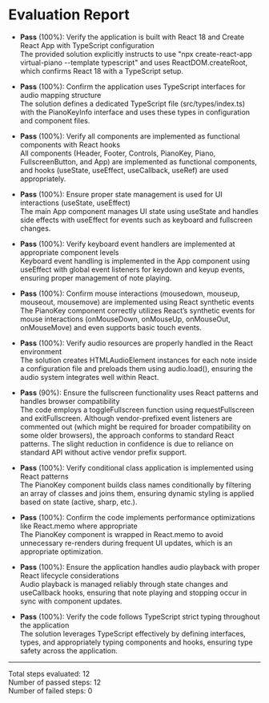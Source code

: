 # Evaluation Report

- **Pass** (100%): Verify the application is built with React 18 and Create React App with TypeScript configuration  
  The provided solution explicitly instructs to use "npx create-react-app virtual-piano --template typescript" and uses ReactDOM.createRoot, which confirms React 18 with a TypeScript setup.

- **Pass** (100%): Confirm the application uses TypeScript interfaces for audio mapping structure  
  The solution defines a dedicated TypeScript file (src/types/index.ts) with the PianoKeyInfo interface and uses these types in configuration and component files.

- **Pass** (100%): Verify all components are implemented as functional components with React hooks  
  All components (Header, Footer, Controls, PianoKey, Piano, FullscreenButton, and App) are implemented as functional components, and hooks (useState, useEffect, useCallback, useRef) are used appropriately.

- **Pass** (100%): Ensure proper state management is used for UI interactions (useState, useEffect)  
  The main App component manages UI state using useState and handles side effects with useEffect for events such as keyboard and fullscreen changes.

- **Pass** (100%): Verify keyboard event handlers are implemented at appropriate component levels  
  Keyboard event handling is implemented in the App component using useEffect with global event listeners for keydown and keyup events, ensuring proper management of note playing.

- **Pass** (100%): Confirm mouse interactions (mousedown, mouseup, mouseout, mousemove) are implemented using React synthetic events  
  The PianoKey component correctly utilizes React’s synthetic events for mouse interactions (onMouseDown, onMouseUp, onMouseOut, onMouseMove) and even supports basic touch events.

- **Pass** (100%): Verify audio resources are properly handled in the React environment  
  The solution creates HTMLAudioElement instances for each note inside a configuration file and preloads them using audio.load(), ensuring the audio system integrates well within React.

- **Pass** (90%): Ensure the fullscreen functionality uses React patterns and handles browser compatibility  
  The code employs a toggleFullscreen function using requestFullscreen and exitFullscreen. Although vendor-prefixed event listeners are commented out (which might be required for broader compatibility on some older browsers), the approach conforms to standard React patterns. The slight reduction in confidence is due to reliance on standard API without active vendor prefix support.

- **Pass** (100%): Verify conditional class application is implemented using React patterns  
  The PianoKey component builds class names conditionally by filtering an array of classes and joins them, ensuring dynamic styling is applied based on state (active, sharp, etc.).

- **Pass** (100%): Confirm the code implements performance optimizations like React.memo where appropriate  
  The PianoKey component is wrapped in React.memo to avoid unnecessary re-renders during frequent UI updates, which is an appropriate optimization.

- **Pass** (100%): Ensure the application handles audio playback with proper React lifecycle considerations  
  Audio playback is managed reliably through state changes and useCallback hooks, ensuring that note playing and stopping occur in sync with component updates.

- **Pass** (100%): Verify the code follows TypeScript strict typing throughout the application  
  The solution leverages TypeScript effectively by defining interfaces, types, and appropriately typing components and hooks, ensuring type safety across the application.

---

Total steps evaluated: 12  
Number of passed steps: 12  
Number of failed steps: 0